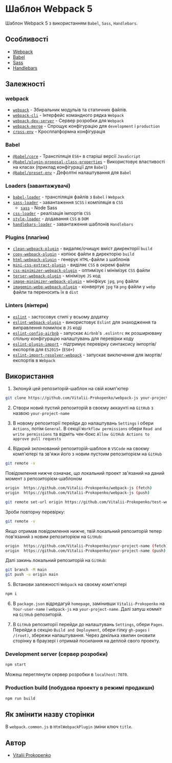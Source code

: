 # Шаблон Webpack 5

Шаблон Webpack 5 з використанням `Babel`, `Sass`, `Handlebars`.

## Особливості

- [Webpack](https://webpack.js.org/)
- [Babel](https://babeljs.io/)
- [Sass](https://sass-lang.com/)
- [Handlebars](https://handlebarsjs.com/)

## Залежності

### webpack

- [`webpack`](https://github.com/webpack/webpack) - Збиральник модульів та статичних файлів.
- [`webpack-cli`](https://github.com/webpack/webpack-cli) - Інтерфейс командного рядка `Webpack`
- [`webpack-dev-server`](https://github.com/webpack/webpack-dev-server) - Сервер розробки для `Webpack`
- [`webpack-merge`](https://github.com/survivejs/webpack-merge) - Спрощує конфігурацію для `development` і `production`
- [`cross-env`](https://github.com/kentcdodds/cross-env) - Кросплатформна конфігурація

### Babel

- [`@babel/core`](https://www.npmjs.com/package/@babel/core) - Транспіляція `ES6+` в старіші версії `JavaScript`
- [`@babel/plugin-proposal-class-properties`](https://babeljs.io/docs/en/babel-plugin-proposal-class-properties) - Використовує властивості на класах (приклад конфігурації для `Babel`)
- [`@babel/preset-env`](https://babeljs.io/docs/en/babel-preset-env) - Дефолтні налаштування для `Babel`

### Loaders (завантажувачі)

- [`babel-loader`](https://webpack.js.org/loaders/babel-loader/) - транспіляція файлів з `Babel` і `Webpack`
- [`sass-loader`](https://webpack.js.org/loaders/sass-loader/) - завантаження `SCSS` і компіляція в `CSS`
  - [`sass`](https://www.npmjs.com/package/sass) - Node Sass
- [`css-loader`](https://webpack.js.org/loaders/css-loader/) - реалізація імпортів `CSS`
- [`style-loader`](https://webpack.js.org/loaders/style-loader/) - додавання `CSS` в `DOM`
- [`handlebars-loader`](https://www.npmjs.com/package/handlebars-loader/) - завантаження шаблонів `Handlebars`

### Plugins (плагіни)

- [`clean-webpack-plugin`](https://github.com/johnagan/clean-webpack-plugin) - видаляє/очищує вміст дииректорії `build`
- [`copy-webpack-plugin`](https://github.com/webpack-contrib/copy-webpack-plugin) - копіює файли в директорію `build`
- [`html-webpack-plugin`](https://github.com/jantimon/html-webpack-plugin) - генерує `HTML`-файли з шаблонів
- [`mini-css-extract-plugin`](https://github.com/webpack-contrib/mini-css-extract-plugin) - виділяє `CSS` в окремі файли
- [`css-minimizer-webpack-plugin`](https://webpack.js.org/plugins/css-minimizer-webpack-plugin/) - оптимізує і мінімізує `CSS` файли
- [`terser-webpack-plugin`](https://webpack.js.org/plugins/terser-webpack-plugin/) - мінімізує `JS` код
- [`image-minimizer-webpack-plugin`](https://webpack.js.org/plugins/image-minimizer-webpack-plugin/) - мініфікує `jpg`, `png` файли
- [`imagemin-webp-webpack-plugin`](https://www.npmjs.com/package/imagemin-webp-webpack-plugin) - конвертує `jpg` та `png` файли у `webp` файли та переносить їх в `dist`

### Linters (лінтери)

- [`eslint`](https://github.com/eslint/eslint) - застосовує стилі у всьому додатку
- [`eslint-webpack-plugin`](https://www.npmjs.com/package/eslint-webpack-plugin) - використовує `Eslint` для знаходження та виправлення помилок в `JS` коді
- [`eslint-config-airbnb`](https://www.npmjs.com/package/eslint-config-airbnb) - запускає `Airbnb`'s `.eslintrc` як розширювану спільну конфігурацію налаштувань для перевірки коду
- [`eslint-plugin-import`](https://www.npmjs.com/package/eslint-plugin-import) - підтримує перевірку синтаксису імпортів/експортів для `ES2015+` (`ES6+`)
- [`eslint-import-resolver-webpack`](https://github.com/benmosher/eslint-plugin-import/tree/master/resolvers/webpack) - запускає виключення для імортів/експортів в `Webpack`

## Використання

1. Зклонуй цей репозиторій-шаблон на свій комп'ютер

```bash
git clone https://github.com/Vitalii-Prokopenko/webpack-js your-project-name
```

2. Створи новий пустий репозиторій в своєму аккаунті на `GitHub` з назвою `your-project-name`

3. В новому репозиторії перейди до налаштувань `Settings` і обери `Actions`, потім `General`. В секції `Workflow permissions` обери `Read and write permissions` та відміть чек-бокс `Allow GitHub Actions to approve pull requests`

4. Відкрий зклонований репозиторій-шаблон в `VSCode` на своєму комп'ютері та зв'яжи його з новим пустоим репозиторієм на `GitHub`

```bash
git remote -v
```
Повідомлення нижче означає, що локальний проект зв'язаний на даний момент з репозиторієм-шаблоном
```bash
origin  https://github.com/Vitalii-Prokopenko/webpack-js (fetch)
origin  https://github.com/Vitalii-Prokopenko/webpack-js (push) 
```

```bash
git remote set-url origin https://github.com/Vitalii-Prokopenko/test-webpack.git
```

Зроби повторну перевірку:

```bash
git remote -v
```

Якщо отримав повідомлення нижче, твій локальний репозиторій тепер пов'язаний з новим репозиторієм на `GitHub`:

```bash
origin  https://github.com/Vitalii-Prokopenko/your-project-name (fetch)
origin  https://github.com/Vitalii-Prokopenko/your-project-name (push) 
```

Далі закинь локальний репозиторій на `GitHub`:

```bash
git branch -M main
git push -u origin main
```

5. Встанови залежності `Webpack` на своєму комп'ютері

```bash
npm i
```

6. В `package.json` відредагуй `homepage`, замінивши `Vitalii-Prokopenko` на `Your-user-name` і `webpack-js` на `your-project-name`.
Далі запуш комміт на `GitHub` репозиторій.

8. В `GitHub` репозиторії перейди до налаштувань `Settings`, обери `Pages`. Перейди в секцію `Build and Deployment`, обери гілку `gh-pages` і `/(root)`, збережи налаштування.
Через декілька хвилин оновити сторінку в браузері і отримай посилання на деплой свого проекту.  

### Development server (сервер розробки)

```bash
npm start
```

Можеш переглянути сервер розробки в `localhost:7070`.

### Production build (побудова проекту в режимі продакшн)

```bash
npm run build
```

## Як змінити назву сторінки 

В `webpack.common.js` в `HtmlWebpackPlugin` зміни ключ `title`.

## Автор

- [Vitalii Prokopenko](https://www.linkedin.com/in/vitalii-prokopenko-51b012108/)
